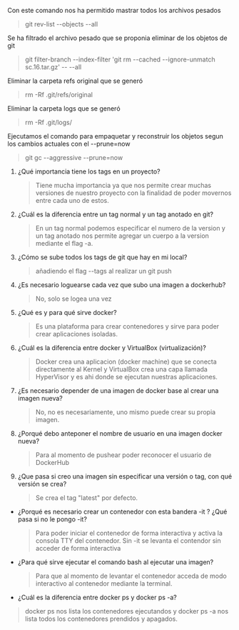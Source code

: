 Con este comando nos ha permitido mastrar todos los archivos pesados
> git rev-list --objects --all 

Se ha filtrado el archivo pesado que se proponia eliminar de los objetos de git
> git filter-branch --index-filter 'git rm --cached --ignore-unmatch sc.16.tar.gz' -- --all

Eliminar la carpeta refs original que se generó
> rm -Rf .git/refs/original

Eliminar la carpeta logs que se generó
> rm -Rf .git/logs/

Ejecutamos el comando para empaquetar y reconstruir los objetos segun los cambios actuales con el --prune=now
> git gc --aggressive --prune=now


1. ¿Qué importancia tiene los tags en un proyecto?
    > Tiene mucha importancia ya que nos permite crear muchas versiones de nuestro proyecto con la finalidad de poder movernos entre cada uno de estos.  

2. ¿Cuál es la diferencia entre un tag normal y un tag anotado en git?
    > En  un tag normal podemos especificar el numero de la version y un tag anotado nos permite agregar un cuerpo a la version mediante el flag -a.

3. ¿Cómo se sube todos los tags de git que hay en mi local?
    > añadiendo el flag --tags al realizar un git push

4. ¿Es necesario loguearse cada vez que subo una imagen a dockerhub?
    > No, solo se logea una vez

5. ¿Qué es y para qué sirve docker?
    > Es una plataforma para crear contenedores y sirve para poder crear aplicaciones isoladas.

6. ¿Cuál es la diferencia entre docker y VirtualBox (virtualización)?
    > Docker crea una aplicacion (docker machine) que se conecta directamente al Kernel y VirtualBox crea una capa llamada HyperVisor y es ahi donde se ejecutan nuestras aplicaciones.  

7. ¿Es necesario depender de una imagen de docker base al crear una imagen nueva?
    > No, no es necesariamente, uno mismo puede crear su propia imagen.

8. ¿Porqué debo anteponer el nombre de usuario en una imagen docker nueva?
    > Para al momento de pushear poder reconocer el usuario de DockerHub

9. ¿Que pasa si creo una imagen sin especificar una versión o tag, con qué versión se crea?
    > Se crea el tag "latest" por defecto.
    
    
 
- ¿Porqué es necesario crear un contenedor con esta bandera -it ? ¿Qué pasa si no le pongo -it?
    > Para poder iniciar el contenedor de forma interactiva y activa la consola TTY del contenedor. Sin -it se levanta el contendor sin acceder de forma interactiva
- ¿Para qué sirve ejecutar el comando bash al ejecutar una imagen?
    > Para que al momento de levantar el contenedor acceda de modo interactivo al contenedor mediante la terminal.

 
- ¿Cuál es la diferencia entre docker ps y docker ps -a?
> docker ps nos lista los contenedores ejecutandos y docker ps -a nos lista todos los contenedores prendidos y apagados.